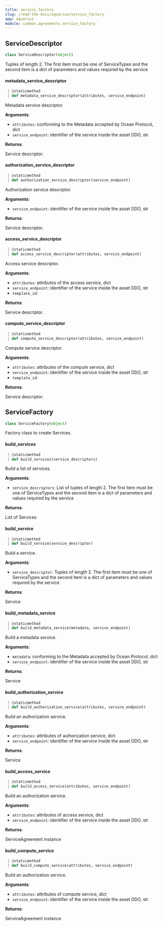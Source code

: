 ```yaml
---
title: service_factory
slug: /read-the-docs/aquarius/service_factory
app: aquarius
module: common.agreements.service_factory
---
```

## ServiceDescriptor

```python
class ServiceDescriptor(object)
```

Tuples of length 2. The first item must be one of ServiceTypes and the second
item is a dict of parameters and values required by the service

#### metadata\_service\_descriptor

```python
 | @staticmethod
 | def metadata_service_descriptor(attributes, service_endpoint)
```

Metadata service descriptor.

**Arguments**:

- `attributes`: conforming to the Metadata accepted by Ocean Protocol, dict
- `service_endpoint`: identifier of the service inside the asset DDO, str

**Returns**:

Service descriptor.

#### authorization\_service\_descriptor

```python
 | @staticmethod
 | def authorization_service_descriptor(service_endpoint)
```

Authorization service descriptor.

**Arguments**:

- `service_endpoint`: identifier of the service inside the asset DDO, str

**Returns**:

Service descriptor.

#### access\_service\_descriptor

```python
 | @staticmethod
 | def access_service_descriptor(attributes, service_endpoint)
```

Access service descriptor.

**Arguments**:

- `attributes`: attributes of the access service, dict
- `service_endpoint`: identifier of the service inside the asset DDO, str
- `template_id`: 

**Returns**:

Service descriptor.

#### compute\_service\_descriptor

```python
 | @staticmethod
 | def compute_service_descriptor(attributes, service_endpoint)
```

Compute service descriptor.

**Arguments**:

- `attributes`: attributes of the compute service, dict
- `service_endpoint`: identifier of the service inside the asset DDO, str
- `template_id`: 

**Returns**:

Service descriptor.

## ServiceFactory

```python
class ServiceFactory(object)
```

Factory class to create Services.

#### build\_services

```python
 | @staticmethod
 | def build_services(service_descriptors)
```

Build a list of services.

**Arguments**:

- `service_descriptors`: List of tuples of length 2. The first item must be one of
ServiceTypes
and the second item is a dict of parameters and values required by the service

**Returns**:

List of Services

#### build\_service

```python
 | @staticmethod
 | def build_service(service_descriptor)
```

Build a service.

**Arguments**:

- `service_descriptor`: Tuples of length 2. The first item must be one of ServiceTypes
and the second item is a dict of parameters and values required by the service

**Returns**:

Service

#### build\_metadata\_service

```python
 | @staticmethod
 | def build_metadata_service(metadata, service_endpoint)
```

Build a metadata service.

**Arguments**:

- `metadata`: conforming to the Metadata accepted by Ocean Protocol, dict
- `service_endpoint`: identifier of the service inside the asset DDO, str

**Returns**:

Service

#### build\_authorization\_service

```python
 | @staticmethod
 | def build_authorization_service(attributes, service_endpoint)
```

Build an authorization service.

**Arguments**:

- `attributes`: attributes of authorization service, dict
- `service_endpoint`: identifier of the service inside the asset DDO, str

**Returns**:

Service

#### build\_access\_service

```python
 | @staticmethod
 | def build_access_service(attributes, service_endpoint)
```

Build an authorization service.

**Arguments**:

- `attributes`: attributes of access service, dict
- `service_endpoint`: identifier of the service inside the asset DDO, str

**Returns**:

ServiceAgreement instance

#### build\_compute\_service

```python
 | @staticmethod
 | def build_compute_service(attributes, service_endpoint)
```

Build an authorization service.

**Arguments**:

- `attributes`: attributes of compute service, dict
- `service_endpoint`: identifier of the service inside the asset DDO, str

**Returns**:

ServiceAgreement instance

